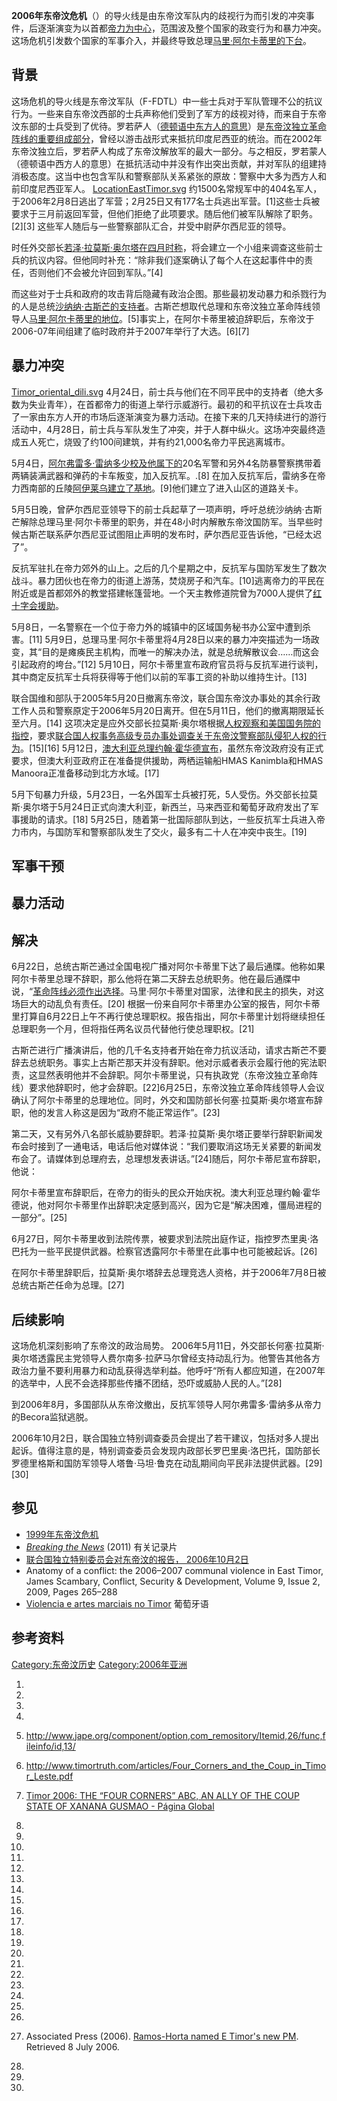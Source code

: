 **2006年东帝汶危机**（）的导火线是由东帝汶军队内的歧视行为而引发的冲突事件，后逐渐演变为以首都[帝力为中心](../Page/帝力.md "wikilink")，范围波及整个国家的政变行为和暴力冲突。这场危机引发数个国家的军事介入，并最终导致总理[马里·阿尔卡蒂里的下台](../Page/马里·阿尔卡蒂里.md "wikilink")。

## 背景

这场危机的导火线是东帝汶军队（F-FDTL）中一些士兵对于军队管理不公的抗议行为。一些来自东帝汶西部的士兵声称他们受到了军方的歧视对待，而来自于东帝汶东部的士兵受到了优待。罗若萨人（[德顿语中东方人的意思](../Page/德顿语.md "wikilink")）是[东帝汶独立革命阵线的重要组成部分](https://zh.wikipedia.org/wiki/东帝汶独立革命阵线 "wikilink")，曾经以游击战形式来抵抗印度尼西亚的统治。而在2002年东帝汶独立后，罗若萨人构成了东帝汶解放军的最大一部分。与之相反，罗若蒙人（德顿语中西方人的意思）在抵抗活动中并没有作出突出贡献，并对军队的组建持消极态度。这当中也包含军队和警察部队关系紧张的原故：警察中大多为西方人和前印度尼西亚军人。
[LocationEastTimor.svg](https://zh.wikipedia.org/wiki/File:LocationEastTimor.svg "fig:LocationEastTimor.svg")
约1500名常规军中的404名军人，于2006年2月8日逃出了军营；2月25日又有177名士兵逃出军营。\[1\]这些士兵被要求于三月前返回军营，但他们拒绝了此项要求。随后他们被军队解除了职务。\[2\]\[3\]
这些军人随后与一些警察部队汇合，并受中尉萨尔西尼亚的领导。

时任外交部长[若泽·拉莫斯·奥尔塔在四月时称](../Page/若泽·拉莫斯·奥尔塔.md "wikilink")，将会建立一个小组来调查这些前士兵的抗议内容。但他同时补充：“除非我们逐案确认了每个人在这起事件中的责任，否则他们不会被允许回到军队。”\[4\]

而这些对于士兵和政府的攻击背后隐藏有政治企图。那些最初发动暴力和杀戮行为的人是总统[沙纳纳·古斯芒的支持者](../Page/沙纳纳·古斯芒.md "wikilink")。古斯芒想取代总理和东帝汶独立革命阵线领导人[马里·阿尔卡蒂里的地位](../Page/马里·阿尔卡蒂里.md "wikilink")。\[5\]事实上，在阿尔卡蒂里被迫辞职后，东帝汶于2006-07年间组建了临时政府并于2007年举行了大选。\[6\]\[7\]

## 暴力冲突

[Timor_oriental_dili.svg](https://zh.wikipedia.org/wiki/File:Timor_oriental_dili.svg "fig:Timor_oriental_dili.svg")
4月24日，前士兵与他们在不同平民中的支持者（绝大多数为失业青年），在首都帝力的街道上举行示威游行。最初的和平抗议在士兵攻击了一家由东方人开的市场后逐渐演变为暴力活动。在接下来的几天持续进行的游行活动中，4月28日，前士兵与军队发生了冲突，并于人群中纵火。这场冲突最终造成五人死亡，烧毁了约100间建筑，并有约21,000名帝力平民逃离城市。

5月4日，[阿尔弗雷多·雷纳多少校及他属下的](https://zh.wikipedia.org/wiki/阿尔弗雷多·雷纳多 "wikilink")20名军警和另外4名防暴警察携带着两辆装满武器和弹药的卡车叛变，加入反抗军。.\[8\]
在加入反抗军后，雷纳多在帝力西南部的丘陵[阿伊莱乌建立了基地](https://zh.wikipedia.org/wiki/阿伊莱乌 "wikilink")。\[9\]他们建立了进入山区的道路关卡。

5月5日晚，曾萨尔西尼亚领导下的前士兵起草了一项声明，呼吁总统沙纳纳·古斯芒解除总理马里·阿尔卡蒂里的职务，并在48小时内解散东帝汶国防军。当早些时候古斯芒联系萨尔西尼亚试图阻止声明的发布时，萨尔西尼亚告诉他，“已经太迟了”。

反抗军驻扎在帝力郊外的山上。之后的几个星期之中，反抗军与国防军发生了数次战斗。暴力团伙也在帝力的街道上游荡，焚烧房子和汽车。\[10\]逃离帝力的平民在附近或是首都郊外的教堂搭建帐篷营地。一个天主教修道院曾为7000人提供了[红十字会援助](https://zh.wikipedia.org/wiki/红十字会 "wikilink")。

5月8日，一名警察在一个位于帝力外的城镇中的区域国务秘书办公室中遭到杀害。\[11\]
5月9日，总理马里·阿尔卡蒂里将4月28日以来的暴力冲突描述为一场政变，其“目的是瘫痪民主机构，而唯一的解决办法，就是总统解散议会……而这会引起政府的垮台。”\[12\]
5月10日，阿尔卡蒂里宣布政府官员将与反抗军进行谈判，其中商定反抗军士兵将获得等于他们以前的军事工资的补助以维持生计。\[13\]

联合国维和部队于2005年5月20日撤离东帝汶，联合国东帝汶办事处的其余行政工作人员和警察原定于2006年5月20日离开。但在5月11日，他们的撤离期限延长至六月。\[14\]
这项决定是应外交部长拉莫斯·奥尔塔根据[人权观察和](../Page/人权观察.md "wikilink")[美国国务院的指控](../Page/美国国务院.md "wikilink")，要求[联合国人权事务高级专员办事处调查关于东帝汶警察部队侵犯人权的行为](../Page/联合国人权事务高级专员办事处.md "wikilink")。\[15\]\[16\]
5月12日，[澳大利亚总理](https://zh.wikipedia.org/wiki/澳大利亚总理 "wikilink")[约翰·霍华德宣布](https://zh.wikipedia.org/wiki/约翰·霍华德 "wikilink")，虽然东帝汶政府没有正式要求，但澳大利亚政府正在准备提供援助，两栖运输船HMAS
Kanimbla和HMAS Manoora正准备移动到北方水域。\[17\]

5月下旬暴力升级，5月23日，一名外国军士兵被打死，5人受伤。外交部长拉莫斯·奥尔塔于5月24日正式向澳大利亚，新西兰，马来西亚和葡萄牙政府发出了军事援助的请求。\[18\]
5月25日，随着第一批国际部队到达，一些反抗军士兵进入帝力市内，与国防军和警察部队发生了交火，最多有二十人在冲突中丧生。\[19\]

## 军事干预

## 暴力活动

## 解决

6月22日，总统古斯芒通过全国电视广播对阿尔卡蒂里下达了最后通牒。他称如果阿尔卡蒂里总理不辞职，那么他将在第二天辞去总统职务。他在最后通牒中说，“[革命阵线必须作出选择](https://zh.wikipedia.org/wiki/东帝汶独立革命阵线 "wikilink")。马里·阿尔卡蒂里对国家，法律和民主的损失，对这场巨大的动乱负有责任。\[20\]
根据一份来自阿尔卡蒂里办公室的报告，阿尔卡蒂里打算自6月22日上午不再行使总理职权。报告指出，阿尔卡蒂里计划将继续担任总理职务一个月，但将指任两名议员代替他行使总理职权。\[21\]

古斯芒进行广播演讲后，他的几千名支持者开始在帝力抗议活动，请求古斯芒不要辞去总统职务。事实上古斯芒那天并没有辞职。他对示威者表示会履行他的宪法职责，这显然表明他并不会辞职。阿尔卡蒂里说，只有执政党（东帝汶独立革命阵线）要求他辞职时，他才会辞职。\[22\]6月25日，东帝汶独立革命阵线领导人会议确认了阿尔卡蒂里的总理地位。同时，外交和国防部长何塞·拉莫斯·奥尔塔宣布辞职，他的发言人称这是因为“政府不能正常运作”。\[23\]

第二天，又有另外八名部长威胁要辞职。若泽·拉莫斯·奥尔塔正要举行辞职新闻发布会时接到了一通电话，电话后他对媒体说：“我们要取消这场无关紧要的新闻发布会了。请媒体到总理府去，总理想发表讲话。”\[24\]随后，阿尔卡蒂尼宣布辞职，他说：

阿尔卡蒂里宣布辞职后，在帝力的街头的民众开始庆祝。澳大利亚总理约翰·霍华德说，他对阿尔卡蒂里作出辞职决定感到高兴，因为它是“解决困难，僵局进程的一部分”。\[25\]

6月27日，阿尔卡蒂里收到法院传票，被要求到法院出庭作证，指控罗杰里奥·洛巴托为一些平民提供武器。检察官透露阿尔卡蒂里在此事中也可能被起诉。\[26\]

在阿尔卡蒂里辞职后，拉莫斯·奥尔塔辞去总理竞选人资格，并于2006年7月8日被总统古斯芒任命为总理。\[27\]

## 后续影响

这场危机深刻影响了东帝汶的政治局势。
2006年5月11日，外交部长何塞·拉莫斯·奥尔塔透露民主党领导人费尔南多·拉萨马尔曾经支持动乱行为。他警告其他各方政治力量不要利用暴力和动乱获得选举利益。他呼吁“所有人都应知道，在2007年的选举中，人民不会选择那些传播不团结，恐吓或威胁人民的人。”\[28\]

到2006年8月，多国部队从东帝汶撤出，反抗军领导人阿尔弗雷多·雷纳多从帝力的Becora监狱逃脱。

2006年10月2日，联合国独立特别调查委员会提出了若干建议，包括对多人提出起诉。值得注意的是，特别调查委员会发现内政部长罗巴里奥·洛巴托，国防部长罗德里格斯和国防军领导人塔鲁·马坦·鲁克在动乱期间向平民非法提供武器。\[29\]\[30\]

## 参见

  - [1999年东帝汶危机](../Page/1999年东帝汶危机.md "wikilink")
  - *[Breaking the News](http://www.breakingthenews.com.au/index.html)*
    (2011) 有关记录片
  - [联合国独立特别委员会对东帝汶的报告， 2006年10月2日](http://www.ohchr.org/Documents/Countries/COITimorLeste.pdf)
  - Anatomy of a conflict: the 2006–2007 communal violence in East
    Timor, James Scambary, Conflict, Security & Development, Volume 9,
    Issue 2, 2009, Pages 265–288
  - [Violencia e artes marciais no
    Timor](http://jpesperanca.blogspot.com/2006/11/blogosfera-conspiraes-e-artes-marciais.html)
    葡萄牙语

## 参考资料

[Category:东帝汶历史](https://zh.wikipedia.org/wiki/Category:东帝汶历史 "wikilink")
[Category:2006年亚洲](https://zh.wikipedia.org/wiki/Category:2006年亚洲 "wikilink")

1.

2.

3.

4.

5.  <http://www.jape.org/component/option,com_remository/Itemid,26/func,fileinfo/id,13/>

6.  <http://www.timortruth.com/articles/Four_Corners_and_the_Coup_in_Timor_Leste.pdf>

7.  [Timor 2006: THE “FOUR CORNERS” ABC, AN ALLY OF THE COUP STATE OF
    XANANA GUSMAO - Página
    Global](http://paginaglobal.blogspot.com/2011/09/timor-2006-four-corners-abc-ally-of.html)

8.

9.

10.

11.

12.
13.

14.

15.
16.

17.

18.

19.

20.

21.

22.

23.

24.

25.
26.

27. Associated Press (2006). [Ramos-Horta named E Timor's new
    PM](http://www.abc.net.au/news/newsitems/200607/s1681879.htm).
    Retrieved 8 July 2006.

28.

29.

30.